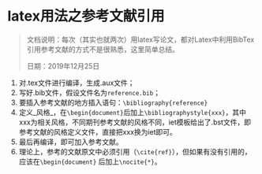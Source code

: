 # latex用法之参考文献引用

> 文档说明：每次（其实也就两次）用latex写论文，都对Latex中利用BibTex引用参考文献的方式不是很熟悉，这里简单总结。
>
> 日期：2019年12月25日

1. 对.tex文件进行编译，生成.aux文件；
2. 写好.bib文件，假设文件名为`reference.bib`；
3. 要插入参考文献的地方插入语句：`\bibliography{reference}`
4. 定义_风格_，在`\begin{document}`后加上`\bibliographystyle{xxx}`，其中xxx为相关风格，不同期刊参考文献的风格不同，iet模板给出了.bst文件，即参考文献的风格定义文件，直接把xxx换为iet即可。
5. 最后再编译，即可加入参考文献。
6. 理论上，参考的文献原文中必须引用（`\cite{ref}`），但如果有没有引用的，应该在`\begin{document}` 后加上`\nocite{*}`。